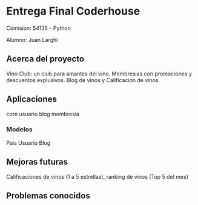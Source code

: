 # Entrega Final Coderhouse

Comision: 54135 - Python

Alumno: Juan Larghi

## Acerca del proyecto

Vino Club: un club para amantes del vino. Membresias con promociones y descuentos explusivos. Blog de vinos y Calificacion de vinos.

## Aplicaciones

core
usuario
blog
membresia

### Modelos

Pais
Usuario
Blog

## Mejoras futuras

Calificaciones de vinos (1 a 5 estrellas), ranking de vinos (Top 5 del mes)

## Problemas conocidos